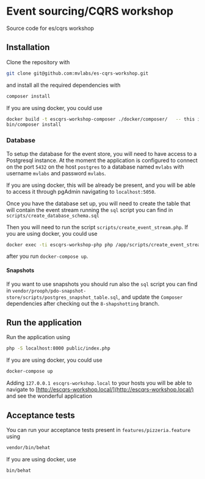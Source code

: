 # Event sourcing/CQRS workshop

Source code for es/cqrs workshop

## Installation

Clone the repository with

```bash
git clone git@github.com:mvlabs/es-cqrs-workshop.git
```

and install all the required dependencies with

```bash
composer install
```

If you are using docker, you could use

```bash
docker build -t escqrs-workshop-composer ./docker/composer/   -- this is needed only the first time
bin/composer install
```

### Database

To setup the database for the event store, you will need to have access to a Postgresql instance.
At the moment the application is configured to connect on the port `5432` on the host `postgres`
to a database named `mvlabs` with username `mvlabs` and password `mvlabs`.

If you are using docker, this will be already be present, and you will be able to access it through
pgAdmin navigating to `localhost:5050`.

Once you have the database set up, you will need to create the table that will contain the event stream
running the `sql` script you can find in `scripts/create_database_schema.sql`

Then you will need to run the script `scripts/create_event_stream.php`. If you are using docker, you could use

```bash
docker exec -ti escqrs-workshop-php php /app/scripts/create_event_stream.php
```

after you run `docker-compose up`.

#### Snapshots

If you want to use snapshots you should run also the `sql` script you can find in
`vendor/prooph/pdo-snapshot-store/scripts/postgres_snapshot_table.sql`, and update the `Composer` dependencies after
checking out the `8-shapshotting` branch.

## Run the application

Run the application using

```bash
php -S localhost:8000 public/index.php
```

If you are using docker, you could use

```bash
docker-compose up
```

Adding `127.0.0.1 escqrs-workshop.local` to your hosts you will be able
to navigate to [http://escqrs-workshop.local/](http://escqrs-workshop.local/)
and see the wonderful application

## Acceptance tests

You can run your acceptance tests present in `features/pizzeria.feature` using

```bash
vendor/bin/behat
```

If you are using docker, use

```bash
bin/behat
```